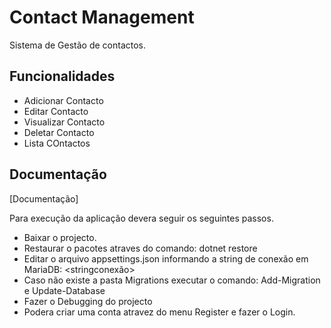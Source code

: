 
# Contact Management

Sistema de Gestão de contactos.


## Funcionalidades

- Adicionar Contacto
- Editar Contacto
- Visualizar Contacto
- Deletar Contacto
- Lista COntactos


## Documentação

[Documentação]

Para execução da aplicação devera seguir os seguintes passos.
- Baixar o projecto.
- Restaurar o pacotes atraves do comando: dotnet restore
- Editar o arquivo appsettings.json informando a string de conexão em MariaDB: <stringconexão>
- Caso não existe a pasta Migrations executar o comando: Add-Migration e Update-Database
- Fazer o Debugging do projecto
- Podera criar uma conta atravez do menu Register e fazer o Login.
